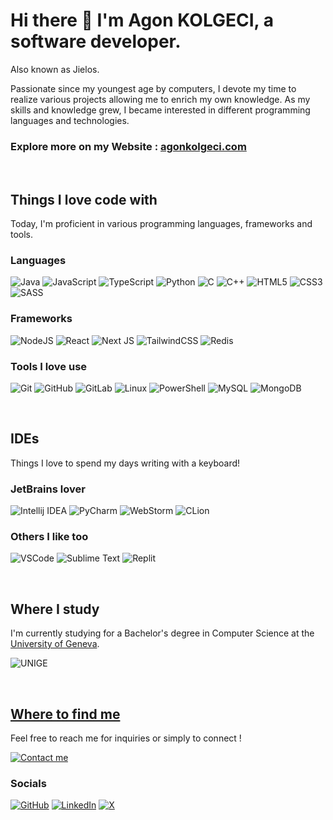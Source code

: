 # Hi there 👋 I'm Agon KOLGECI, a software developer. 

Also known as Jielos.

Passionate since my youngest age by computers, I devote my time to realize various projects allowing me to enrich my own knowledge.
As my skills and knowledge grew, I became interested in different programming languages and technologies.

### Explore more on my Website : [agonkolgeci.com](https://agonkolgeci.com/)

&nbsp;

## Things I love code with
Today, I'm proficient in various programming languages, frameworks and tools.

### Languages
![Java](https://img.shields.io/badge/Java-ED8B00?style=for-the-badge&logo=openjdk&logoColor=white)
![JavaScript](https://img.shields.io/badge/JavaScript-323330?style=for-the-badge&logo=javascript&logoColor=F7DF1E)
![TypeScript](https://img.shields.io/badge/typescript-%23007ACC.svg?style=for-the-badge&logo=typescript&logoColor=white)
![Python](https://img.shields.io/badge/Python-3776AB?style=for-the-badge&logo=python&logoColor=white)
![C](https://img.shields.io/badge/C-00599C?style=for-the-badge&logo=c&logoColor=white)
![C++](https://img.shields.io/badge/C%2B%2B-00599C?style=for-the-badge&logo=c%2B%2B&logoColor=white)
![HTML5](https://img.shields.io/badge/html5-%23E34F26.svg?style=for-the-badge&logo=html5&logoColor=white)
![CSS3](https://img.shields.io/badge/css3-%231572B6.svg?style=for-the-badge&logo=css3&logoColor=white)
![SASS](https://img.shields.io/badge/SASS-hotpink.svg?style=for-the-badge&logo=SASS&logoColor=white)

### Frameworks
![NodeJS](https://img.shields.io/badge/node.js-6DA55F?style=for-the-badge&logo=node.js&logoColor=white)
![React](https://img.shields.io/badge/react-%2320232a.svg?style=for-the-badge&logo=react&logoColor=%2361DAFB)
![Next JS](https://img.shields.io/badge/Next_JS-black?style=for-the-badge&logo=next.js&logoColor=white)
![TailwindCSS](https://img.shields.io/badge/tailwindcss-%2338B2AC.svg?style=for-the-badge&logo=tailwind-css&logoColor=white)
![Redis](https://img.shields.io/badge/redis-%23DD0031.svg?style=for-the-badge&logo=redis&logoColor=white)

### Tools I love use
![Git](https://img.shields.io/badge/git-%23F05033.svg?style=for-the-badge&logo=git&logoColor=white)
![GitHub](https://img.shields.io/badge/github-%23121011.svg?style=for-the-badge&logo=github&logoColor=white)
![GitLab](https://img.shields.io/badge/gitlab-%23181717.svg?style=for-the-badge&logo=gitlab&logoColor=white)
![Linux](https://img.shields.io/badge/Linux-FCC624?style=for-the-badge&logo=linux&logoColor=black)
![PowerShell](https://img.shields.io/badge/PowerShell-%235391FE.svg?style=for-the-badge&logo=powershell&logoColor=white)
![MySQL](https://img.shields.io/badge/mysql-4479A1.svg?style=for-the-badge&logo=mysql&logoColor=white)
![MongoDB](https://img.shields.io/badge/MongoDB-%234ea94b.svg?style=for-the-badge&logo=mongodb&logoColor=white)

&nbsp;

## IDEs
Things I love to spend my days writing with a keyboard!

### JetBrains lover
![Intellij IDEA](https://upload.wikimedia.org/wikipedia/commons/thumb/9/9c/IntelliJ_IDEA_Icon.svg/langfr-48px-IntelliJ_IDEA_Icon.svg.png)
![PyCharm](https://upload.wikimedia.org/wikipedia/commons/thumb/1/1d/PyCharm_Icon.svg/langfr-48px-PyCharm_Icon.svg.png)
![WebStorm](https://upload.wikimedia.org/wikipedia/commons/thumb/7/71/WebStorm_Icon.png/48px-WebStorm_Icon.svg.png)
![CLion](https://upload.wikimedia.org/wikipedia/commons/thumb/6/62/Clion.svg/48px-Clion.svg.png)

### Others I like too
![VSCode](https://upload.wikimedia.org/wikipedia/commons/thumb/9/9a/Visual_Studio_Code_1.35_icon.svg/langfr-48px-Visual_Studio_Code_1.35_icon.svg.png)
![Sublime Text](https://upload.wikimedia.org/wikipedia/fr/thumb/7/78/Sublime_text_logo.png/48px-Sublime_text_logo.png)
![Replit](https://upload.wikimedia.org/wikipedia/commons/thumb/7/78/New_Replit_Logo.svg/48px-New_Replit_Logo.svg.png)

&nbsp;

## Where I study

I'm currently studying for a Bachelor's degree in Computer Science at the [University of Geneva](https://unige.ch/).

![UNIGE](https://upload.wikimedia.org/wikipedia/fr/d/d2/Universit%C3%A9_de_Gen%C3%A8ve_%28logo%29.svg)

&nbsp;

## [Where to find me](https://agonkolgeci.com/)
Feel free to reach me for inquiries or simply to connect !

[![Contact me](https://img.shields.io/badge/Contact_me-152238?style=for-the-badge&logo=mail&logoColor=white)](https://agonkolgeci.com/contact)

### Socials
[![GitHub](https://img.shields.io/badge/github-%23121011.svg?style=for-the-badge&logo=github&logoColor=white)](https://github.com/agonkolgeci.com)
[![LinkedIn](https://img.shields.io/badge/linkedin-%230077B5.svg?style=for-the-badge&logo=linkedin&logoColor=white)](https://https://www.linkedin.com/in/agon-kolgeci-193aa2266/)
[![X](https://img.shields.io/badge/X-%23000000.svg?style=for-the-badge&logo=X&logoColor=white)](https://x.com/agon_kolgeci)